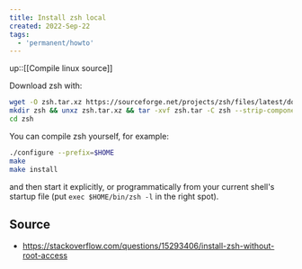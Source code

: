 ```yaml
---
title: Install zsh local
created: 2022-Sep-22
tags:
  - 'permanent/howto'
---
```

up::[[Compile linux source]]

Download zsh with:

```bash
wget -O zsh.tar.xz https://sourceforge.net/projects/zsh/files/latest/download
mkdir zsh && unxz zsh.tar.xz && tar -xvf zsh.tar -C zsh --strip-components 1
cd zsh
```

You can compile zsh yourself, for example:

```bash
./configure --prefix=$HOME
make
make install
```
and then start it explicitly, or programmatically from your current shell's startup file (put `exec $HOME/bin/zsh -l` in the right spot).

## Source
- https://stackoverflow.com/questions/15293406/install-zsh-without-root-access